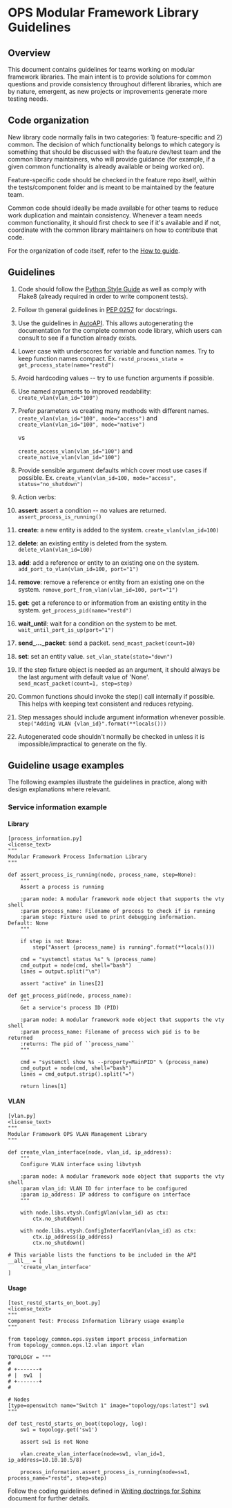 # OPS Modular Framework Library Guidelines

## Overview
This document contains guidelines for teams working on modular framework libraries. The main intent
is to provide solutions for common questions and provide consistency throughout different libraries,
which are by nature, emergent, as new projects or improvements generate more testing needs.

## Code organization
New library code normally falls in two categories: 1) feature-specific and 2) common. The decision
of which functionality belongs to which category is something that should be discussed with the
feature dev/test team and the common library maintainers, who will provide guidance (for example,
if a given common functionality is already available or being worked on).

Feature-specific code should be checked in the feature repo itself, within the tests/component
folder and is meant to be maintained by the feature team.

Common code should ideally be made available for other teams to reduce work duplication and maintain consistency. Whenever a team needs common functionality, it should first check to see if it's
available and if not, coordinate with the common library maintainers on how to contribute that code.

For the organization of code itself, refer to the [How to guide](how_to_guide.md).

## Guidelines
1. Code should follow the [Python Style Guide](https://www.python.org/dev/peps/pep-0008/) as well as
comply with Flake8 (already required in order to write component tests).
  1. Follow th general guidelines in [PEP 0257](https://www.python.org/dev/peps/pep-0257/) for
  docstrings.
  1. Use the guidelines in [AutoAPI](http://autoapi.readthedocs.io/en/latest/#documenting-the-code).
  This allows autogenerating the documentation for the complete common code library, which users can
  consult to see if a function already exists.
1. Lower case with underscores for variable and function names. Try to keep function names compact.
    Ex. `restd_process_state = get_process_state(name="restd")`
1. Avoid hardcoding values -- try to use function arguments if possible.
1. Use named arguments to improved readability:
    `create_vlan(vlan_id="100")`
1. Prefer parameters vs creating many methods with different names.
   ```create_vlan(vlan_id="100", mode="access")``` and `create_vlan(vlan_id="100", mode="native")`

    vs

    `create_access_vlan(vlan_id="100")` and `create_native_vlan(vlan_id="100")`
1. Provide sensible argument defaults which cover most use cases if possible.
    Ex. `create_vlan(vlan_id=100, mode="access", status="no_shutdown")`
1. Action verbs:
  1. **assert**: assert a condition -- no values are returned.
        `assert_process_is_running()`
  1. **create**: a new entity is added to the system.
        `create_vlan(vlan_id=100)`
  1. **delete**: an existing entity is deleted from the system.
        `delete_vlan(vlan_id=100)`
  1. **add**: add a reference or entity to an existing one on the system.
        `add_port_to_vlan(vlan_id=100, port="1")`
  1. **remove**: remove a reference or entity from an existing one on the system.
        `remove_port_from_vlan(vlan_id=100, port="1")`
  1. **get**: get a reference to or information from an existing entity in the system.
        `get_process_pid(name="restd")`
  1. **wait_until**: wait for a condition on the system to be met.
        `wait_until_port_is_up(port="1")`
  1. **send_..._packet**: send a packet.
        `send_mcast_packet(count=10)`
  1. **set**: set an entity value.
        `set_vlan_state(state="down")`
1. If the step fixture object is needed as an argument, it should always be the last argument with
default value of 'None'.
        `send_mcast_packet(count=1, step=step)`
1. Common functions should invoke the step() call internally if possible. This helps with keeping
text consistent and reduces retyping.
1. Step messages should include argument information whenever possible.
        `step("Adding VLAN {vlan_id}".format(**locals()))`
1. Autogenerated code shouldn't normally be checked in unless it is impossible/impractical to
generate on the fly.

## Guideline usage examples
The following examples illustrate the guidelines in practice, along with design explanations where
relevant.
### Service information example
#### Library
    [process_information.py]
    <license_text>
    """
    Modular Framework Process Information Library
    """

    def assert_process_is_running(node, process_name, step=None):
        """
        Assert a process is running

        :param node: A modular framework node object that supports the vty shell
        :param process_name: Filename of process to check if is running
        :param step: Fixture used to print debugging information.  Default: None
        """

        if step is not None:
            step("Assert {process_name} is running".format(**locals()))

        cmd = "systemctl status %s" % (process_name)
        cmd_output = node(cmd, shell="bash")
        lines = output.split("\n")

        assert "active" in lines[2]

    def get_process_pid(node, process_name):
        """
        Get a service's process ID (PID)

        :param node: A modular framework node object that supports the vty shell
        :param process_name: Filename of process wich pid is to be returned
        :returns: The pid of ``process_name``
        """

        cmd = "systemctl show %s --property=MainPID" % (process_name)
        cmd_output = node(cmd, shell="bash")
        lines = cmd_output.strip().split("=")

        return lines[1]

#### VLAN
    [vlan.py]
    <license_text>
    """
    Modular Framework OPS VLAN Management Library
    """

    def create_vlan_interface(node, vlan_id, ip_address):
        """
        Configure VLAN interface using libvtysh

        :param node: A modular framework node object that supports the vty shell
        :param vlan_id: VLAN ID for interface to be configured
        :param ip_address: IP address to configure on interface
        """

        with node.libs.vtysh.ConfigVlan(vlan_id) as ctx:
            ctx.no_shutdown()

        with node.libs.vtysh.ConfigInterfaceVlan(vlan_id) as ctx:
            ctx.ip_address(ip_address)
            ctx.no_shutdown()

    # This variable lists the functions to be included in the API
    __all__ = [
        'create_vlan_interface'
    ]

#### Usage
    [test_restd_starts_on_boot.py]
    <license_text>
    """
    Component Test: Process Information library usage example
    """

    from topology_common.ops.system import process_information
    from topology_common.ops.l2.vlan import vlan

    TOPOLOGY = """
    #
    # +-------+
    # |  sw1  |
    # +-------+
    #

    # Nodes
    [type=openswitch name="Switch 1" image="topology/ops:latest"] sw1
    """

    def test_restd_starts_on_boot(topology, log):
        sw1 = topology.get('sw1')

        assert sw1 is not None

        vlan.create_vlan_interface(node=sw1, vlan_id=1, ip_address=10.10.10.5/8)

        process_information.assert_process_is_running(node=sw1, process_name="restd", step=step)

Follow the coding guidelines defined in [Writing doctrings for Sphinx](writing-docstrings.md) document for further details.
